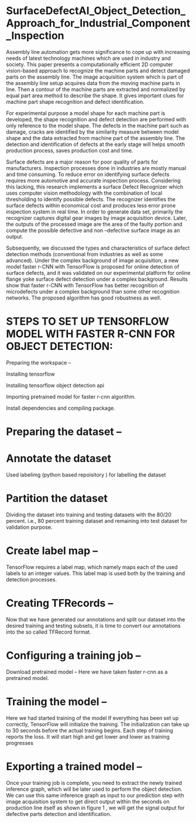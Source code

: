 # SurfaceDefectAI_Object_Detection_Approach_for_Industrial_Component_Inspection

         
Assembly line automation gets more significance to cope up with increasing needs of latest technology machines which are used in industry and society. This paper presents a computationally efficient 2D computer vision-based approach to recognize the machine parts and detect damaged parts on the assembly line. The image acquisition system which is part of the assembly line setup acquires data from the moving machine parts in line. Then a contour of the machine parts are extracted and normalized by equal part area method to describe the shape. It gives important clues for machine part shape recognition and defect identification.

For experimental purpose a model shape for each machine part is developed, the shape recognition and defect detection are performed with only reference to the model shape. The defects in the machine part such as damage, cracks are identified by the similarity measure between model shape and the data extracted from machine part of the assembly line. The detection and identification of defects at the early stage will helps smooth production process, saves production cost and time.

Surface defects are a major reason for poor quality of parts for manufacturers. Inspection processes done in industries are mostly manual and time consuming. To reduce error on identifying surface defects requires more automotive and accurate inspection process. Considering this lacking, this research implements a surface Defect Recognizer which uses computer vision methodology with the combination of local thresholding to identify possible defects. The recognizer identifies the surface defects within economical cost and produces less error prone inspection system in real time. In order to generate data set, primarily the recognizer captures digital gear images by image acquisition device. Later, the outputs of the processed image are the area of the faulty portion and compute the possible defective and non –defective surface image as an output.

 Subsequently, we discussed the types and characteristics of surface defect detection methods (conventional from industries as well as some advanced). Under the complex background of image acquisition, a new model faster r-CNN with TensorFlow is proposed for online detection of surface defects, and it was validated on our experimental platform for online flange yoke surface defect detection under a complex background. Results show that faster r-CNN with TensorFlow has better recognition of microdefects under a complex background than some other recognition networks. The proposed algorithm has good robustness as well.
            
# STEPS TO SET UP TENSORFLOW MODEL WITH FASTER R-CNN FOR OBJECT DETECTION:

Preparing the workspace – 

Installing tensorflow

Installing tensorflow object detection api

Importing pretrained model for faster r-cnn algorithm.

Install dependencies and compiling package.

# Preparing the dataset – 
  
# Annotate the dataset
Used labelimg (python based repoisitory ) for labelling the dataset
      
# Partition the dataset
Dividing the dataset into training and testing datasets with the 80/20 percent. i.e., 80 percent training dataset and remaining into test dataset for validation purpose.

# Create label map – 
TensorFlow requires a label map, which namely maps each of the used labels to an integer values. This label map is used both by the training and detection processes.

# Creating TFRecords –
Now that we have generated our annotations and split our dataset into the desired training and testing subsets, it is time to convert our annotations into the so called TFRecord format.

# Configuring a training job – 
Download pretrained model – 
Here we have taken faster r-cnn as a pretrained model.

# Training the model – 
Here we had started training of the model 
If everything has been set up correctly, TensorFlow will initialize the training. The initialization can take up to 30 seconds before the actual training begins.
Each step of training reports the loss. It will start high and get lower and lower as training progresses
 
# Exporting a trained model – 
Once your training job is complete, you need to extract the newly trained inference graph, which will be later used to perform the object detection. 
We can use this same inference graph as input to our prediction step with image acquisition system to get direct output within the seconds on production line itself as shown in figure 1 , we will get the signal output for defective parts detection and identification.


